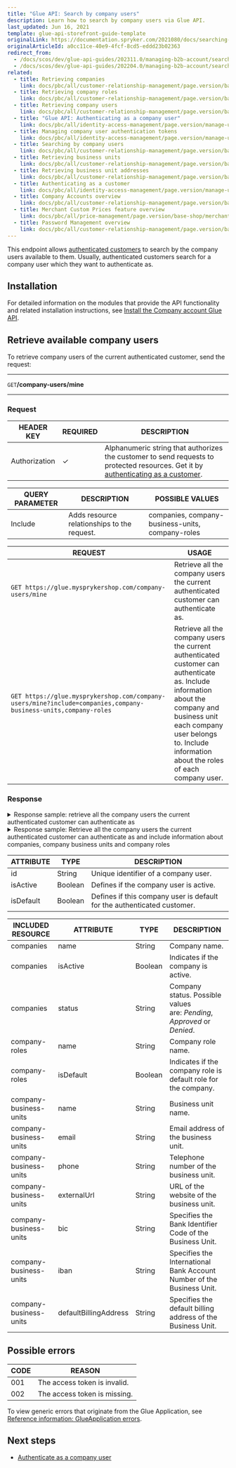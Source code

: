 ```yaml
---
title: "Glue API: Search by company users"
description: Learn how to search by company users via Glue API.
last_updated: Jun 16, 2021
template: glue-api-storefront-guide-template
originalLink: https://documentation.spryker.com/2021080/docs/searching-by-company-users
originalArticleId: a0cc11ce-40e9-4fcf-8cd5-eddd23b02363
redirect_from:
  - /docs/scos/dev/glue-api-guides/202311.0/managing-b2b-account/searching-by-company-users.html
  - /docs/scos/dev/glue-api-guides/202204.0/managing-b2b-account/searching-by-company-users.html
related:
  - title: Retrieving companies
    link: docs/pbc/all/customer-relationship-management/page.version/base-shop/manage-using-glue-api/company-account/glue-api-retrieve-companies.html
  - title: Retrieving company roles
    link: docs/pbc/all/customer-relationship-management/page.version/base-shop/manage-using-glue-api/company-account/glue-api-retrieve-company-roles.html
  - title: Retrieving company users
    link: docs/pbc/all/customer-relationship-management/page.version/base-shop/manage-using-glue-api/company-account/glue-api-retrieve-company-users.html
  - title: "Glue API: Authenticating as a company user"
    link: docs/pbc/all/identity-access-management/page.version/manage-using-glue-api/glue-api-authenticate-as-a-company-user.html
  - title: Managing company user authentication tokens
    link: docs/pbc/all/identity-access-management/page.version/manage-using-glue-api/glue-api-manage-company-user-authentication-tokens.html
  - title: Searching by company users
    link: docs/pbc/all/customer-relationship-management/page.version/base-shop/manage-using-glue-api/company-account/glue-api-search-by-company-users.html
  - title: Retrieving business units
    link: docs/pbc/all/customer-relationship-management/page.version/base-shop/manage-using-glue-api/company-account/glue-api-retrieve-business-units.html
  - title: Retrieving business unit addresses
    link: docs/pbc/all/customer-relationship-management/page.version/base-shop/manage-using-glue-api/company-account/glue-api-retrieve-business-unit-addresses.html
  - title: Authenticating as a customer
    link: docs/pbc/all/identity-access-management/page.version/manage-using-glue-api/glue-api-authenticate-as-a-customer.html
  - title: Company Accounts overview
    link: docs/pbc/all/customer-relationship-management/page.version/base-shop/company-account-feature-overview/company-accounts-overview.html
  - title: Merchant Custom Prices feature overview
    link: docs/pbc/all/price-management/page.version/base-shop/merchant-custom-prices-feature-overview.html
  - title: Password Management overview
    link: docs/pbc/all/customer-relationship-management/page.version/base-shop/customer-account-management-feature-overview/customer-account-management-feature-overview.html
---
```


This endpoint allows [authenticated customers](/docs/pbc/all/identity-access-management/{{page.version}}/manage-using-glue-api/glue-api-authenticate-as-a-customer.html#authenticate-as-a-customer) to search by the company users available to them. Usually, authenticated customers search for a company user which they want to authenticate as.

## Installation

For detailed information on the modules that provide the API functionality and related installation instructions, see [Install the Company account Glue API](/docs/pbc/all/customer-relationship-management/{{page.version}}/base-shop/install-and-upgrade/install-glue-api/install-the-company-account-glue-api.html).

## Retrieve available company users

To retrieve company users of the current authenticated customer, send the request:

***
`GET`**/company-users/mine**
***

### Request

| HEADER KEY | REQUIRED | DESCRIPTION |
| --- | --- | --- |
| Authorization | &check; | Alphanumeric string that authorizes the customer to send requests to protected resources. Get it by [authenticating as a customer](/docs/pbc/all/identity-access-management/{{page.version}}/manage-using-glue-api/glue-api-authenticate-as-a-customer.html).  |

| QUERY PARAMETER | DESCRIPTION | POSSIBLE VALUES |
| --- | --- | --- |
| Include | Adds resource relationships to the request. | companies, company-business-units, company-roles |

| REQUEST | USAGE |
| --- | --- |
| `GET https://glue.mysprykershop.com/company-users/mine` | Retrieve all the company users the current authenticated customer can authenticate as. |
| `GET https://glue.mysprykershop.com/company-users/mine?include=companies,company-business-units,company-roles` | Retrieve all the company users the current authenticated customer can authenticate as. Include information about the company and business unit each company user belongs to. Include information about the roles of each company user. |

### Response

<details>
<summary>Response sample: retrieve all the company users the current authenticated customer can authenticate as</summary>

```json
{
    "data": [
        {
            "type": "company-users",
            "id": "4c677a6b-2f65-5645-9bf8-0ef3532bead1",
            "attributes": {
                "isActive": true,
                "isDefault": false
            },
            "links": {
                "self": "https://glue.mysprykershop.com/company-users/4c677a6b-2f65-5645-9bf8-0ef3532bead1"
            }
        },
        {
            "type": "company-users",
            "id": "cfbe2644-a9bd-581b-977b-e72d1c9a9c54",
            "attributes": {
                "isActive": true,
                "isDefault": false
            },
            "links": {
                "self": "https://glue.mysprykershop.com/company-users/cfbe2644-a9bd-581b-977b-e72d1c9a9c54"
            }
        },
        {
            "type": "company-users",
            "id": "e1019900-88c4-5582-af83-2c1ea8775ac5",
            "attributes": {
                "isActive": true,
                "isDefault": false
            },
            "links": {
                "self": "https://glue.mysprykershop.com/company-users/e1019900-88c4-5582-af83-2c1ea8775ac5"
            }
        }
    ],
    "links": {
        "self": "https://glue.mysprykershop.com/company-users/mine"
    }
}
```
</details>

<details>
<summary>Response sample: Retrieve all the company users the current authenticated customer can authenticate as and include information about companies, company business units and company roles</summary>

```json
{
    "data": [
        {
            "type": "company-users",
            "id": "4c677a6b-2f65-5645-9bf8-0ef3532bead1",
            "attributes": {...},
            "links": {...},
            "relationships": {
                "companies": {
                    "data": [
                        {
                            "type": "companies",
                            "id": "88efe8fb-98bd-5423-a041-a8f866c0f913"
                        }
                    ]
                },
                "company-business-units": {
                    "data": [
                        {
                            "type": "company-business-units",
                            "id": "b2ea10b2-263a-5cd9-88dc-747309f0534a"
                        }
                    ]
                },
                "company-roles": {
                    "data": [
                        {
                            "type": "company-roles",
                            "id": "50c647a4-d27f-5d82-a587-1d0b7cc6b58d"
                        }
                    ]
                }
            }
        },
        {
            "type": "company-users",
            "id": "cfbe2644-a9bd-581b-977b-e72d1c9a9c54",
            "attributes": {
                "isActive": true,
                "isDefault": false
            },
            "links": {
                "self": "https://glue.mysprykershop.com/company-users/cfbe2644-a9bd-581b-977b-e72d1c9a9c54?include=companies,company-business-units"
            },
            "relationships": {
                "companies": {
                    "data": [
                        {
                            "type": "companies",
                            "id": "88efe8fb-98bd-5423-a041-a8f866c0f913"
                        }
                    ]
                },
                "company-business-units": {
                    "data": [
                        {
                            "type": "company-business-units",
                            "id": "35752ce6-e25f-5d04-8bef-d46b2c359695"
                        }
                    ]
                }
            }
        },
        {
            "type": "company-users",
            "id": "e1019900-88c4-5582-af83-2c1ea8775ac5",
            "attributes": {...},
            "links": {...},
            "relationships": {
                "companies": {
                    "data": [
                        {
                            "type": "companies",
                            "id": "88efe8fb-98bd-5423-a041-a8f866c0f913"
                        }
                    ]
                },
                "company-business-units": {
                    "data": [
                        {
                            "type": "company-business-units",
                            "id": "5a6032dc-fbce-5d0d-9d57-11ade1947bac"
                        }
                    ]
                }
            }
        }
    ],
    "links": {...},
    "included": [
        {
            "type": "companies",
            "id": "88efe8fb-98bd-5423-a041-a8f866c0f913",
            "attributes": {
                "isActive": true,
                "name": "BoB-Hotel Mitte",
                "status": "approved"
            },
            "links": {
                "self": "https://glue.mysprykershop.com/companies/88efe8fb-98bd-5423-a041-a8f866c0f913"
            }
        },
        {
            "type": "company-business-units",
            "id": "b2ea10b2-263a-5cd9-88dc-747309f0534a",
            "attributes": {
                "name": "Hotel Mitte",
                "email": "Hotel.Mitte@spryker.com",
                "phone": "12345617",
                "externalUrl": "",
                "bic": "",
                "iban": "",
                "defaultBillingAddress": null
            },
            "links": {
                "self": "https://glue.mysprykershop.com/b2ea10b2-263a-5cd9-88dc-747309f0534a"
            }
        },
        {
            "type": "company-business-units",
            "id": "35752ce6-e25f-5d04-8bef-d46b2c359695",
            "attributes": {
                "name": "Service Mitte",
                "email": "Service.Mitte@spryker.com",
                "phone": "12345617",
                "externalUrl": "",
                "bic": "",
                "iban": "",
                "defaultBillingAddress": null
            },
            "links": {
                "self": "https://glue.mysprykershop.com/company-business-units/35752ce6-e25f-5d04-8bef-d46b2c359695"
            }
        },
        {
            "type": "company-business-units",
            "id": "5a6032dc-fbce-5d0d-9d57-11ade1947bac",
            "attributes": {
                "name": "Cleaning Mitte",
                "email": "Cleaning.Mitte@spryker.com",
                "phone": "12345617",
                "externalUrl": "",
                "bic": "",
                "iban": "",
                "defaultBillingAddress": null
            },
            "links": {
                "self": "https://glue.mysprykershop.com/company-business-units/5a6032dc-fbce-5d0d-9d57-11ade1947bac"
            }
        },
        {
            "type": "company-roles",
            "id": "50c647a4-d27f-5d82-a587-1d0b7cc6b58d",
            "attributes": {
                "name": "Buyer",
                "isDefault": true
            },
            "links": {
                "self": "https://glue.mysprykershop.com/company-roles/50c647a4-d27f-5d82-a587-1d0b7cc6b58d"
            }
        }
    ]
}
```
</details>

| ATTRIBUTE | TYPE | DESCRIPTION |
| --- | --- | --- |
| id | String | Unique identifier of a company user. |
| isActive | Boolean | Defines if the company user is active. |
| isDefault | Boolean | Defines if this company user is default for the authenticated customer. |

| INCLUDED RESOURCE | ATTRIBUTE | TYPE | DESCRIPTION |
| --- | --- | --- | --- |
| companies | name | String | Company name. |
| companies | isActive | Boolean | Indicates if the company is active. |
| companies | status | String | Company status. Possible values are: *Pending*, *Approved* or *Denied*. |
| company-roles | name | String | Company role name. |
| company-roles | isDefault | Boolean | Indicates if the company role is default role for the company. |
| company-business-units | name | String | Business unit name. |
| company-business-units | email | String | Email address of the business unit. |
| company-business-units | phone | String | Telephone number of the business unit. |
| company-business-units | externalUrl | String | URL of the website of the business unit. |
| company-business-units | bic | String | Specifies the Bank Identifier Code of the Business Unit. |
| company-business-units | iban | String | Specifies the International Bank Account Number of the Business Unit. |
| company-business-units | defaultBillingAddress | String | Specifies the default billing address of the Business Unit. |

## Possible errors

| CODE | REASON |
| --- | --- |
| 001 | The access token is invalid. |
| 002 | The access token is missing. |

To view generic errors that originate from the Glue Application, see [Reference information: GlueApplication errors](/docs/dg/dev/glue-api/{{page.version}}/rest-api/reference-information-glueapplication-errors.html).

## Next steps

* [Authenticate as a company user](/docs/pbc/all/identity-access-management/{{page.version}}/manage-using-glue-api/glue-api-authenticate-as-a-company-user.html)
